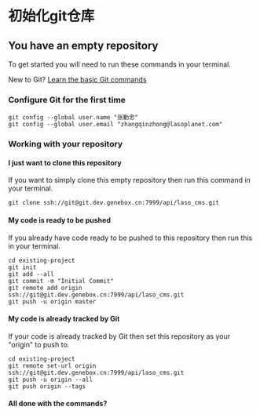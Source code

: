 # 初始化git仓库

## You have an empty repository

To get started you will need to run these commands in your terminal.

New to Git? [Learn the basic Git commands](http://docs.atlassian.com/bitbucketserver/docs-065/Basic+Git+commands?utm_campaign=in-app-help&utm_medium=in-app-help&utm_source=stash)

### Configure Git for the first time

```
git config --global user.name "张勤忠"
git config --global user.email "zhangqinzhong@lasoplanet.com"
```

### Working with your repository

#### I just want to clone this repository

If you want to simply clone this empty repository then run this command in your terminal.

```
git clone ssh://git@git.dev.genebox.cn:7999/api/laso_cms.git
```

#### My code is ready to be pushed

If you already have code ready to be pushed to this repository then run this in your terminal.

```
cd existing-project
git init
git add --all
git commit -m "Initial Commit"
git remote add origin ssh://git@git.dev.genebox.cn:7999/api/laso_cms.git
git push -u origin master
```

#### My code is already tracked by Git

If your code is already tracked by Git then set this repository as your "origin" to push to.

```
cd existing-project
git remote set-url origin ssh://git@git.dev.genebox.cn:7999/api/laso_cms.git
git push -u origin --all
git push origin --tags
```

#### All done with the commands?